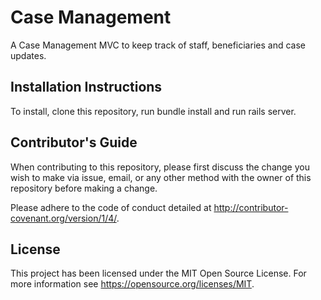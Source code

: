 # Case Management

A Case Management MVC to keep track of staff, beneficiaries and case updates.

## Installation Instructions

To install, clone this repository, run bundle install and run rails server.

## Contributor's Guide

When contributing to this repository, please first discuss the change you wish to make via issue, email, or any other method with the owner of this repository before making a change.

Please adhere to the code of conduct detailed at http://contributor-covenant.org/version/1/4/.

## License

This project has been licensed under the MIT Open Source License.  For more information see https://opensource.org/licenses/MIT.



